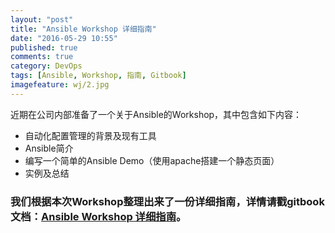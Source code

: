 ```yaml
---
layout: "post"
title: "Ansible Workshop 详细指南"
date: "2016-05-29 10:55"
published: true
comments: true
category: DevOps
tags: [Ansible, Workshop, 指南, Gitbook]
imagefeature: wj/2.jpg
---
```


近期在公司内部准备了一个关于Ansible的Workshop，其中包含如下内容：

  - 自动化配置管理的背景及现有工具
  - Ansible简介
  - 编写一个简单的Ansible Demo（使用apache搭建一个静态页面）
  - 实例及总结

### 我们根据本次Workshop整理出来了一份详细指南，详情请戳gitbook文档：[Ansible Workshop 详细指南](https://yaowenjie.gitbooks.io/ansible-workshop/content/index.html)。


<!-- 备用： http://www.jianshu.com/p/df42e636f95e
      https://github.com/ksky521/nodePPT
      http://www.oschina.net/news/26220/webslide-js-ppt-tool
      http://www.jianshu.com/p/e78cce9d5af0
      http://codepen.io/zuraizm/pen/vGDHl -->
